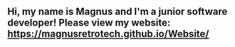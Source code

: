 ## Hi, my name is Magnus and I'm a junior software developer! Please view my website: https://magnusretrotech.github.io/Website/
